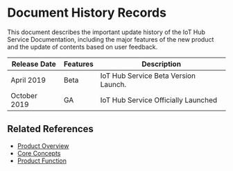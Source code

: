 # Document History Records

This document describes the important update history of the IoT Hub Service Documentation, including the major features of the new product and the update of contents based on user feedback.

|Release Date|Features|Description|
|-|-|-|
|April 2019|Beta|IoT Hub Service  Beta Version Launch.|
|October 2019|GA|IoT Hub Service Officially Launched|


## Related References

- [Product Overview](../Introduction/Product-Overview.md)
- [Core Concepts](../Introduction/Core-Concepts.md)
- [Product Function](../Introduction/Features.md)

